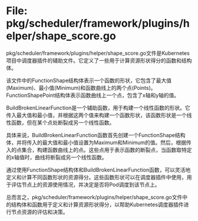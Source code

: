 # File: pkg/scheduler/framework/plugins/helper/shape_score.go

pkg/scheduler/framework/plugins/helper/shape_score.go文件是Kubernetes项目中调度器插件的辅助文件。它定义了一些用于计算资源形状得分的函数和结构体。

该文件中的FunctionShape结构体表示一个函数的形状，它包含了最大值(Maximum)、最小值(Minimum)和函数曲线上的两个点(Points)。FunctionShapePoint结构体表示函数曲线上一个点，包含了x轴和y轴的值。

BuildBrokenLinearFunction是一个辅助函数，用于构建一个线性函数的形状。它传入最大值和最小值，并根据这两个值来构建一个函数形状，该函数形状是一个线性函数，但在某个点处断裂成另一个线性函数。

具体来说，BuildBrokenLinearFunction函数首先创建一个FunctionShape结构体，并将传入的最大值和最小值设置为Maximum和Minimum的值。然后，根据传入的点集合，构建函数曲线上的点。这些点用于表示函数的断裂点，当函数取特定的x轴值时，曲线将断裂成另一个线性函数。

通过使用FunctionShape结构体和BuildBrokenLinearFunction函数，可以灵活地定义和计算不同函数形状的资源得分。这些函数形状可以在调度器插件中使用，用于评估节点上的资源使用情况，并决定是否将Pod调度到该节点上。

总而言之，pkg/scheduler/framework/plugins/helper/shape_score.go文件中的结构体和函数用于定义和计算资源形状得分，以帮助Kubernetes调度器插件进行节点资源的评估和决策。

